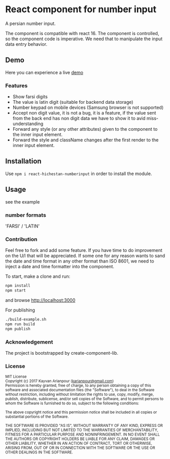 # React component for number input

A persian number input.

The component is compatible with react 16.
The component is controlled, so the component code is imperative. We need that to manipulate the input data entry behavior.


## Demo

Here you can experience a live [demo](https://karianpour.github.io/react-hichestan-numberinput/)

### Features
- Show farsi digits
- The value is latin digit (suitable for backend data storage)
- Number keypad on mobile devices (Samsung browser is not supported)
- Accept non digit value, it is not a bug, it is a feature, if the value sent from the back end has non digit data we have to show it to avid miss-understanding
- Forward any style (or any other attributes) given to the component to the inner input element.
- Forward the style and className changes after the first render to the inner input element.

## Installation

Use `npm i react-hichestan-numberinput` in order to install the module.

## Usage
see the example

### number formats
'FARSI' / 'LATIN'



### Contribution
Feel free to fork and add some feature. If you have time to do improvement on the U/I that will be appreciated.
If some one for any reason wants to sand the date and time format in any other format than ISO 8601, we need to inject a date and time formatter into the component.

To start, make a clone and run:
```bash
npm install
npm start
```
and browse [http://localhost:3000](http://localhost:3000)

For publishing
```bash
./build-example.sh
npm run build
npm publish
```


### Acknowledgement
The project is bootstrapped by create-component-lib.

### License

<sub>MIT License</sub>  
<sub>Copyright (c) 2017 Kayvan Arianpour (<karianpour@gmail.com>)</sub>  
<sub>Permission is hereby granted, free of charge, to any person obtaining a copy
of this software and associated documentation files (the "Software"), to deal
in the Software without restriction, including without limitation the rights
to use, copy, modify, merge, publish, distribute, sublicense, and/or sell
copies of the Software, and to permit persons to whom the Software is
furnished to do so, subject to the following conditions:</sub>

<sub>The above copyright notice and this permission notice shall be included in all
copies or substantial portions of the Software.</sub>

<sub>THE SOFTWARE IS PROVIDED "AS IS", WITHOUT WARRANTY OF ANY KIND, EXPRESS OR
IMPLIED, INCLUDING BUT NOT LIMITED TO THE WARRANTIES OF MERCHANTABILITY,
FITNESS FOR A PARTICULAR PURPOSE AND NONINFRINGEMENT. IN NO EVENT SHALL THE
AUTHORS OR COPYRIGHT HOLDERS BE LIABLE FOR ANY CLAIM, DAMAGES OR OTHER
LIABILITY, WHETHER IN AN ACTION OF CONTRACT, TORT OR OTHERWISE, ARISING FROM,
OUT OF OR IN CONNECTION WITH THE SOFTWARE OR THE USE OR OTHER DEALINGS IN THE
SOFTWARE.</sub>

